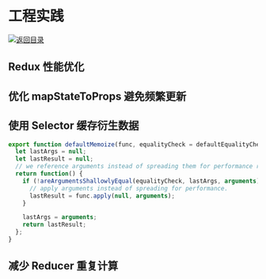 # 工程实践

[![&#x8FD4;&#x56DE;&#x76EE;&#x5F55;](https://i.postimg.cc/50XLzC7C/image.png)](https://parg.co/UGZ)

## Redux 性能优化

## 优化 mapStateToProps 避免频繁更新

## 使用 Selector 缓存衍生数据

```javascript
export function defaultMemoize(func, equalityCheck = defaultEqualityCheck) {
  let lastArgs = null;
  let lastResult = null;
  // we reference arguments instead of spreading them for performance reasons
  return function() {
    if (!areArgumentsShallowlyEqual(equalityCheck, lastArgs, arguments)) {
      // apply arguments instead of spreading for performance.
      lastResult = func.apply(null, arguments);
    }

    lastArgs = arguments;
    return lastResult;
  };
}
```

## 减少 Reducer 重复计算

